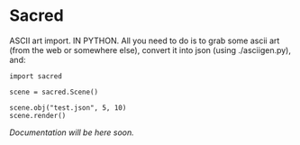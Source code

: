 # Sacred
ASCII art import. IN PYTHON. All you need to do is to grab some ascii art (from the web or somewhere else), convert it into json (using ./asciigen.py), and:
```
import sacred

scene = sacred.Scene()

scene.obj("test.json", 5, 10)
scene.render()
```

*Documentation will be here soon.*
